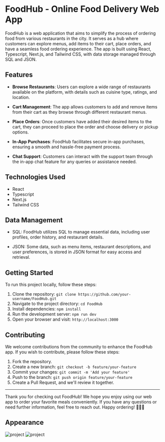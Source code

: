 # FoodHub - Online Food Delivery Web App

FoodHub is a web application that aims to simplify the process of ordering food from various restaurants in the city. It serves as a hub where customers can explore menus, add items to their cart, place orders, and have a seamless food ordering experience. The app is built using React, Typescript, Next.js, and Tailwind CSS, with data storage managed through SQL and JSON.

## Features

- **Browse Restaurants**: Users can explore a wide range of restaurants available on the platform, with details such as cuisine type, ratings, and location.

- **Cart Management**: The app allows customers to add and remove items from their cart as they browse through different restaurant menus.

- **Place Orders**: Once customers have added their desired items to the cart, they can proceed to place the order and choose delivery or pickup options.

- **In-App Purchases**: FoodHub facilitates secure in-app purchases, ensuring a smooth and hassle-free payment process.

- **Chat Support**: Customers can interact with the support team through the in-app chat feature for any queries or assistance needed.

## Technologies Used

- React
- Typescript
- Next.js
- Tailwind CSS

## Data Management

- SQL: FoodHub utilizes SQL to manage essential data, including user profiles, order history, and restaurant details.

- JSON: Some data, such as menu items, restaurant descriptions, and user preferences, is stored in JSON format for easy access and retrieval.

## Getting Started

To run this project locally, follow these steps:

1. Clone the repository: `git clone https://github.com/your-username/FoodHub.git`
2. Navigate to the project directory: `cd FoodHub`
3. Install dependencies: `npm install`
4. Run the development server: `npm run dev`
5. Open your browser and visit: `http://localhost:3000`

## Contributing

We welcome contributions from the community to enhance the FoodHub app. If you wish to contribute, please follow these steps:

1. Fork the repository.
2. Create a new branch: `git checkout -b feature/your-feature`
3. Commit your changes: `git commit -m 'Add your feature'`
4. Push to the branch: `git push origin feature/your-feature`
5. Create a Pull Request, and we'll review it together.


---

Thank you for checking out FoodHub! We hope you enjoy using our web app to order your favorite meals conveniently. If you have any questions or need further information, feel free to reach out. Happy ordering! 🍔🍕🍣

## Appearance

![project](https://github.com/Victorhtf/Food-Company/assets/126508458/8ed9572f-d76d-4cf6-9701-b4dbeb113f6b)
![project](https://github.com/Victorhtf/Food-Company/assets/126508458/5a049d49-b1b0-49c4-82b2-088e5733d99e)
